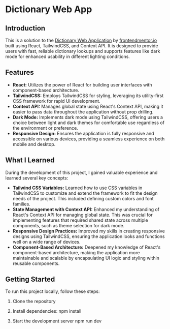 # Dictionary Web App

## Introduction

This is a solution to the [Dictionary Web Application](https://www.frontendmentor.io/challenges/dictionary-web-app-h5wwnyuKFL) by [frontendmentor.io](https://www.frontendmentor.io) built using React, TailwindCSS, and Context API. It is designed to provide users with fast, reliable dictionary lookups and supports features like dark mode for enhanced usability in different lighting conditions.

## Features

- **React:** Utilizes the power of React for building user interfaces with component-based architecture.
- **TailwindCSS:** Employs TailwindCSS for styling, leveraging its utility-first CSS framework for rapid UI development.
- **Context API:** Manages global state using React's Context API, making it easier to pass data throughout the application without prop drilling.
- **Dark Mode:** Implements dark mode using TailwindCSS, offering users a choice between light and dark themes for comfortable use regardless of the environment or preference.
- **Responsive Design:** Ensures the application is fully responsive and accessible on various devices, providing a seamless experience on both mobile and desktop.

## What I Learned

During the development of this project, I gained valuable experience and learned several key concepts:

- **Tailwind CSS Variables:** Learned how to use CSS variables in TailwindCSS to customize and extend the framework to fit the design needs of the project. This included defining custom colors and font families.
- **State Management with Context API:** Enhanced my understanding of React's Context API for managing global state. This was crucial for implementing features that required shared state across multiple components, such as theme selection for dark mode.
- **Responsive Design Practices:** Improved my skills in creating responsive designs using TailwindCSS, ensuring the application looks and functions well on a wide range of devices.
- **Component-Based Architecture:** Deepened my knowledge of React's component-based architecture, making the application more maintainable and scalable by encapsulating UI logic and styling within reusable components.

## Getting Started

To run this project locally, follow these steps:

1. Clone the repository

2. Install dependencies:
   npm install

3. Start the development server
   npm run dev
